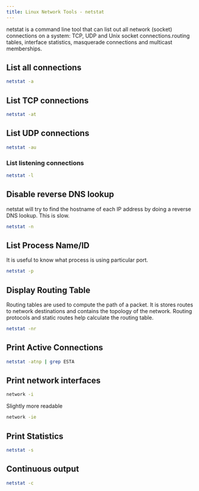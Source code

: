 ```yaml
---
title: Linux Network Tools - netstat
---
```


netstat is a command line tool that can list out all network (socket) 
connections on a system: TCP, UDP and Unix socket connections.routing tables, 
interface statistics, masquerade connections and multicast memberships.

## List all connections

```bash
netstat -a
```

## List TCP connections

```bash
netstat -at
```

## List UDP connections

```bash
netstat -au
```

### List listening connections

```bash
netstat -l
```

## Disable reverse DNS lookup

netstat will try to find the hostname of each IP address by doing a reverse DNS
lookup. This is slow.

```bash
netstat -n
```

## List Process Name/ID

It is useful to know what process is using particular port.

```bash
netstat -p
```

## Display Routing Table

Routing tables are used to compute the path of a packet. It is stores routes to 
network destinations and contains the topology of the network. Routing protocols 
and static routes help calculate the routing table.

```bash
netstat -nr
```

## Print Active Connections

```bash
netstat -atnp | grep ESTA
```


## Print network interfaces

```bash
network -i
```

Slightly more readable

```bash
network -ie
```

## Print Statistics

```bash
netstat -s
```


## Continuous output

```bash
netstat -c
```
